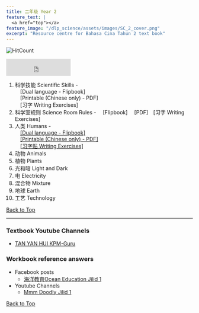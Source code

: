 ```yaml
---
title: 二年级 Year 2 
feature_text: |
  <a href="top"></a>
feature_image: "/dlp_science/assets/images/SC_2_cover.png"
excerpt: "Resource centre for Bahasa Cina Tahun 2 text book"
---
```

![HitCount](https://hits.dwyl.com/multilingual-malaysian/dlp_science.svg?style=flat-square)

<iframe src="https://www.facebook.com/plugins/like.php?href=https%3A%2F%2Fmultilingual-malaysian.github.io%2Fdlp_science%2Fyear2%2F&width=174&layout=button_count&action=like&size=large&share=true&height=46&appId" width="174" height="46" style="border:none;overflow:hidden" scrolling="no" frameborder="0" allowfullscreen="true" allow="autoplay; clipboard-write; encrypted-media; picture-in-picture; web-share"></iframe>

1. 科学技能 Scientific Skills - <br />
   &emsp;[Dual language - Flipbook] <br />
   &emsp;[Printable (Chinese only) - PDF]<br />
   &emsp;[习字 Writing Exercises]
2. 科学室规则 Science Room Rules - &emsp;[Flipbook]&emsp; [PDF]&emsp;[习字 Writing Exercises]
3. 人类 Humans - <br />
   &emsp;<a href="https://online.fliphtml5.com/pjnuy/oypq/" target="_blank">[Dual language - Flipbook]</a> <br />
   &emsp;<a href="/dlp_science/doc/year2/sc_year2_chapter3_chinese.pdf" target="_blank">[Printable (Chinese only) - PDF]</a><br />
   &emsp;<a href="/dlp_science/doc/year2/sc_year2_chapter3_writing.pdf" target="_blank">[习字贴 Writing Exercises]</a>
4. 动物 Animals
5. 植物 Plants
6. 光和暗 Light and Dark
7. 电 Electricity
8. 混合物 Mixture
9. 地球 Earth
10. 工艺 Technology

[Back to Top](#top)

----
### Textbook Youtube Channels<a name="videos"></a>
- [TAN YAN HUI KPM-Guru](https://youtube.com/playlist?list=PLf9EvpEjmX6FKfJsyIE1RMIM-oGkkQ1fW)

### Workbook reference answers<a name="workbook"></a>
- Facebook posts
  - [海洋教育Ocean Education Jilid 1](https://www.facebook.com/103156078242684/posts/151329873425304/)
- Youtube Channels
  - [Mmm Doodly Jilid 1](https://youtu.be/QqxSfx8mNTs)


[Back to Top](#top)

